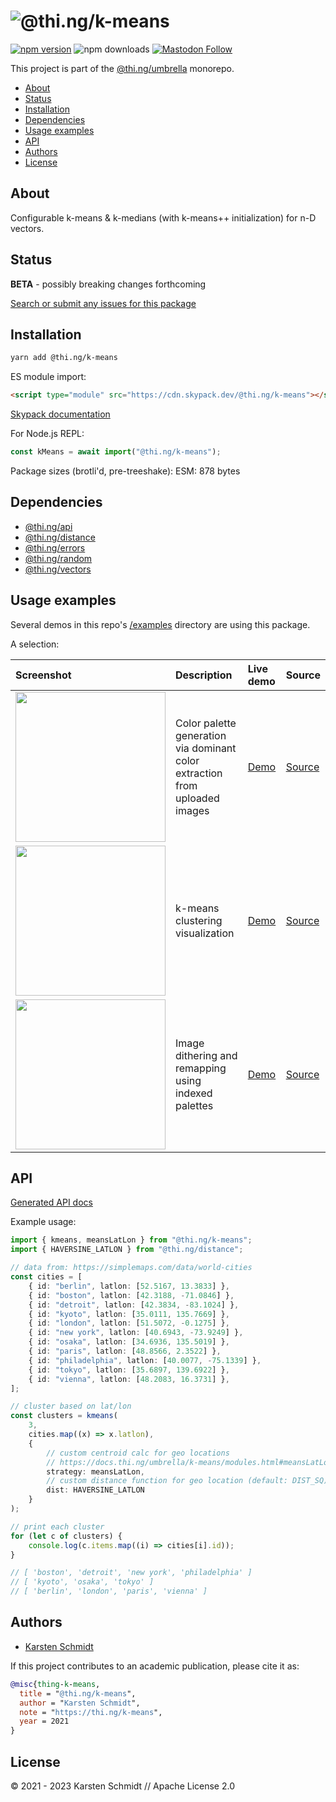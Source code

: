 <!-- This file is generated - DO NOT EDIT! -->

# ![@thi.ng/k-means](https://media.thi.ng/umbrella/banners-20220914/thing-k-means.svg?974198f6)

[![npm version](https://img.shields.io/npm/v/@thi.ng/k-means.svg)](https://www.npmjs.com/package/@thi.ng/k-means)
![npm downloads](https://img.shields.io/npm/dm/@thi.ng/k-means.svg)
[![Mastodon Follow](https://img.shields.io/mastodon/follow/109331703950160316?domain=https%3A%2F%2Fmastodon.thi.ng&style=social)](https://mastodon.thi.ng/@toxi)

This project is part of the
[@thi.ng/umbrella](https://github.com/thi-ng/umbrella/) monorepo.

- [About](#about)
- [Status](#status)
- [Installation](#installation)
- [Dependencies](#dependencies)
- [Usage examples](#usage-examples)
- [API](#api)
- [Authors](#authors)
- [License](#license)

## About

Configurable k-means & k-medians (with k-means++ initialization) for n-D vectors.

## Status

**BETA** - possibly breaking changes forthcoming

[Search or submit any issues for this package](https://github.com/thi-ng/umbrella/issues?q=%5Bk-means%5D+in%3Atitle)

## Installation

```bash
yarn add @thi.ng/k-means
```

ES module import:

```html
<script type="module" src="https://cdn.skypack.dev/@thi.ng/k-means"></script>
```

[Skypack documentation](https://docs.skypack.dev/)

For Node.js REPL:

```js
const kMeans = await import("@thi.ng/k-means");
```

Package sizes (brotli'd, pre-treeshake): ESM: 878 bytes

## Dependencies

- [@thi.ng/api](https://github.com/thi-ng/umbrella/tree/develop/packages/api)
- [@thi.ng/distance](https://github.com/thi-ng/umbrella/tree/develop/packages/distance)
- [@thi.ng/errors](https://github.com/thi-ng/umbrella/tree/develop/packages/errors)
- [@thi.ng/random](https://github.com/thi-ng/umbrella/tree/develop/packages/random)
- [@thi.ng/vectors](https://github.com/thi-ng/umbrella/tree/develop/packages/vectors)

## Usage examples

Several demos in this repo's
[/examples](https://github.com/thi-ng/umbrella/tree/develop/examples)
directory are using this package.

A selection:

| Screenshot                                                                                                             | Description                                                                 | Live demo                                             | Source                                                                             |
|:-----------------------------------------------------------------------------------------------------------------------|:----------------------------------------------------------------------------|:------------------------------------------------------|:-----------------------------------------------------------------------------------|
| <img src="https://raw.githubusercontent.com/thi-ng/umbrella/develop/assets/examples/dominant-colors.png" width="240"/> | Color palette generation via dominant color extraction from uploaded images | [Demo](https://demo.thi.ng/umbrella/dominant-colors/) | [Source](https://github.com/thi-ng/umbrella/tree/develop/examples/dominant-colors) |
| <img src="https://raw.githubusercontent.com/thi-ng/umbrella/develop/assets/examples/kmeans-viz.jpg" width="240"/>      | k-means clustering visualization                                            | [Demo](https://demo.thi.ng/umbrella/kmeans-viz/)      | [Source](https://github.com/thi-ng/umbrella/tree/develop/examples/kmeans-viz)      |
| <img src="https://raw.githubusercontent.com/thi-ng/umbrella/develop/assets/examples/pixel-indexed.jpg" width="240"/>   | Image dithering and remapping using indexed palettes                        | [Demo](https://demo.thi.ng/umbrella/pixel-indexed/)   | [Source](https://github.com/thi-ng/umbrella/tree/develop/examples/pixel-indexed)   |

## API

[Generated API docs](https://docs.thi.ng/umbrella/k-means/)

Example usage:

```ts
import { kmeans, meansLatLon } from "@thi.ng/k-means";
import { HAVERSINE_LATLON } from "@thi.ng/distance";

// data from: https://simplemaps.com/data/world-cities
const cities = [
    { id: "berlin", latlon: [52.5167, 13.3833] },
    { id: "boston", latlon: [42.3188, -71.0846] },
    { id: "detroit", latlon: [42.3834, -83.1024] },
    { id: "kyoto", latlon: [35.0111, 135.7669] },
    { id: "london", latlon: [51.5072, -0.1275] },
    { id: "new york", latlon: [40.6943, -73.9249] },
    { id: "osaka", latlon: [34.6936, 135.5019] },
    { id: "paris", latlon: [48.8566, 2.3522] },
    { id: "philadelphia", latlon: [40.0077, -75.1339] },
    { id: "tokyo", latlon: [35.6897, 139.6922] },
    { id: "vienna", latlon: [48.2083, 16.3731] },
];

// cluster based on lat/lon
const clusters = kmeans(
    3,
    cities.map((x) => x.latlon),
    {
        // custom centroid calc for geo locations
        // https://docs.thi.ng/umbrella/k-means/modules.html#meansLatLon
        strategy: meansLatLon,
        // custom distance function for geo location (default: DIST_SQ)
        dist: HAVERSINE_LATLON
    }
);

// print each cluster
for (let c of clusters) {
    console.log(c.items.map((i) => cities[i].id));
}

// [ 'boston', 'detroit', 'new york', 'philadelphia' ]
// [ 'kyoto', 'osaka', 'tokyo' ]
// [ 'berlin', 'london', 'paris', 'vienna' ]
```

## Authors

- [Karsten Schmidt](https://thi.ng)

If this project contributes to an academic publication, please cite it as:

```bibtex
@misc{thing-k-means,
  title = "@thi.ng/k-means",
  author = "Karsten Schmidt",
  note = "https://thi.ng/k-means",
  year = 2021
}
```

## License

&copy; 2021 - 2023 Karsten Schmidt // Apache License 2.0
